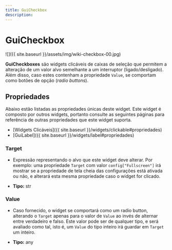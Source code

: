```yaml
---
title: GuiCheckbox
description: 
---
```


# GuiCheckbox
![]({{ site.baseurl }}/assets/img/wiki-checkbox-00.jpg)

**GuiCheckboxes** são widgets clicáveis de caixas de seleção que permitem a alteração 
de um valor alvo semelhante a um interruptor (ligado/desligado). 
Além disso, caso estes contenham a propriedade `Value`, se comportam como botões de opção (*radio buttons*).

## Propriedades
Abaixo estão listadas as propriedades únicas deste widget. Este widget é composto por outros widgets, portanto consulte 
as seguintes páginas para referência de outras propriedades que este widget suporta.
- [Widgets Clicáveis]({{ site.baseurl }}/widgets/clickable#propriedades) 
- [GuiLabel]({{ site.baseurl }}/widgets/label#propriedades)

### Target
- Expressão representando o alvo que este widget deve alterar. Por exemplo: uma propriedade `Target` com valor 
`config["Fullscreen"]` irá mostrar se a propriedade de tela cheia das configurações está ativada ou não, e 
alterará esta mesma propriedade caso o widget for clicado.

- **Tipo:** str

### Value
- Caso fornecido, o widget se comportará como um radio button, alterando o `Target` apenas para o valor de `Value` 
ao invés de alternar entre verdadeiro e falso. Este valor pode ser de qualquer tipo, e será avaliado como tal, isto é, 
um `Value` do tipo inteiro irá guardar em `Target` um inteiro.

- **Tipo:** any